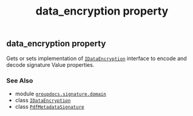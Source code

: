 ﻿---
title: data_encryption property
second_title: GroupDocs.Signature for Python via .NET API References
description: 
type: docs
url: /python-net/groupdocs.signature.domain/pdfmetadatasignature/data_encryption/
is_root: false
weight: 120
---

## data_encryption property


Gets or sets implementation of [`IDataEncryption`](/signature/python-net/groupdocs.signature.domain.extensions/idataencryption) interface to encode and decode signature Value properties.

### See Also
* module [`groupdocs.signature.domain`](../../)
* class [`IDataEncryption`](/signature/python-net/groupdocs.signature.domain.extensions/idataencryption)
* class [`PdfMetadataSignature`](/signature/python-net/groupdocs.signature.domain/pdfmetadatasignature)
